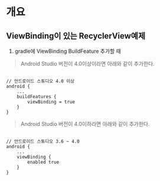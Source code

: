 # 개요

## ViewBinding이 있는 RecyclerView예제

1. gradle에 ViewBinding BuildFeature 추가할 때

> Android Studio 버전이 4.0이상이라면 아래와 같이 추가한다.

<pre><code>
// 안드로이드 스튜디오 4.0 이상
android {
    ...
    buildFeatures {
        viewBinding = true
    }
}
</code></pre>

> Android Studio 버전이 4.0이하라면 아래와 같이 추가한다.

<pre><code>
// 안드로이드 스튜디오 3.6 ~ 4.0
android {
    ...
    viewBinding {
        enabled true
    }
}
</code></pre>
